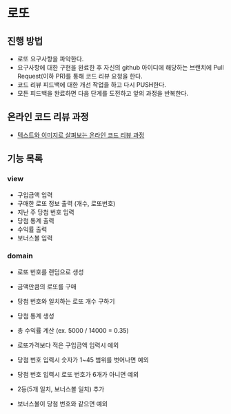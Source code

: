 # 로또
## 진행 방법
* 로또 요구사항을 파악한다.
* 요구사항에 대한 구현을 완료한 후 자신의 github 아이디에 해당하는 브랜치에 Pull Request(이하 PR)를 통해 코드 리뷰 요청을 한다.
* 코드 리뷰 피드백에 대한 개선 작업을 하고 다시 PUSH한다.
* 모든 피드백을 완료하면 다음 단계를 도전하고 앞의 과정을 반복한다.

## 온라인 코드 리뷰 과정
* [텍스트와 이미지로 살펴보는 온라인 코드 리뷰 과정](https://github.com/next-step/nextstep-docs/tree/master/codereview)

## 기능 목록
### view
- 구입금액 입력
- 구매한 로또 정보 출력 (개수, 로또번호)
- 지난 주 당첨 번호 입력
- 당첨 통계 출력
- 수익률 출력
- 보너스볼 입력

### domain
- 로또 번호를 랜덤으로 생성
- 금액만큼의 로또를 구매
- 당첨 번호와 일치하는 로또 개수 구하기
- 당첨 통계 생성
- 총 수익률 계산 (ex. 5000 / 14000 = 0.35)

- 로또가격보다 적은 구입금액 입력시 예외
- 당첨 번호 입력시 숫자가 1~45 범위를 벗어나면 예외
- 당첨 번호 입력시 로또 번호가 6개가 아니면 예외 

- 2등(5개 일치, 보너스볼 일치) 추가
- 보너스볼이 당첨 번호와 같으면 예외